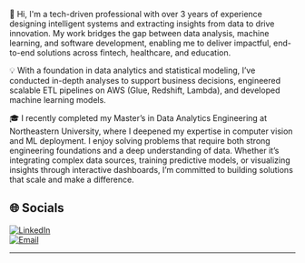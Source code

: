 
👋 Hi, I'm a tech-driven professional with over 3 years of experience designing intelligent systems and extracting insights from data to drive innovation. My work bridges the gap between data analysis, machine learning, and software development, enabling me to deliver impactful, end-to-end solutions across fintech, healthcare, and education.

💡 With a foundation in data analytics and statistical modeling, I’ve conducted in-depth analyses to support business decisions, engineered scalable ETL pipelines on AWS (Glue, Redshift, Lambda), and developed machine learning models.

🎓 I recently completed my Master’s in Data Analytics Engineering at Northeastern University, where I deepened my expertise in computer vision and ML deployment. I enjoy solving problems that require both strong engineering foundations and a deep understanding of data. Whether it’s integrating complex data sources, training predictive models, or visualizing insights through interactive dashboards, I’m committed to building solutions that scale and make a difference.

## 🌐 Socials  
[![LinkedIn](https://img.shields.io/badge/LinkedIn-blue?style=flat&logo=linkedin)](https://www.linkedin.com/in/sabeen-mustafa/)  
[![Email](https://img.shields.io/badge/Email-D14836?style=flat&logo=gmail&logoColor=white)](mailto:sabeenmustafa14@gmail.com)

---
<!--
**sabeenmustafa/sabeenmustafa** is a ✨ _special_ ✨ repository because its `README.md` (this file) appears on your GitHub profile.

Here are some ideas to get you started:

- 🔭 I’m currently working on ...
- 🌱 I’m currently learning ...
- 👯 I’m looking to collaborate on ...
- 🤔 I’m looking for help with ...
- 💬 Ask me about ...
- 📫 How to reach me: ...
- 😄 Pronouns: ...
- ⚡ Fun fact: ...
-->

